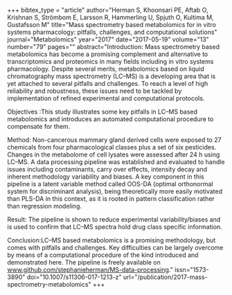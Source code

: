 +++
bibtex_type = "article"
author="Herman S, Khoonsari PE, Aftab O, Krishnan S, Strömbom E, Larsson R, Hammerling U, Spjuth O, Kultima M, Gustafsson M"
title="Mass spectrometry based metabolomics for in vitro systems pharmacology: pitfalls, challenges, and computational solutions"
journal="Metabolomics"
year="2017"
date="2017-05-19"
volume="13"
number="79"
pages=""
abstract="Introduction: Mass spectrometry based metabolomics has become a promising complement and alternative to transcriptomics and proteomics in many fields including in vitro systems pharmacology. Despite several merits, metabolomics based on liquid chromatography mass spectrometry (LC–MS) is a developing area that is yet attached to several pitfalls and challenges. To reach a level of high reliability and robustness, these issues need to be tackled by implementation of refined experimental and computational protocols.

Objectives :This study illustrates some key pitfalls in LC–MS based metabolomics and introduces an automated computational procedure to compensate for them.

Method: Non-cancerous mammary gland derived cells were exposed to 27 chemicals from four pharmacological classes plus a set of six pesticides. Changes in the metabolome of cell lysates were assessed after 24 h using LC–MS. A data processing pipeline was established and evaluated to handle issues including contaminants, carry over effects, intensity decay and inherent methodology variability and biases. A key component in this pipeline is a latent variable method called OOS-DA (optimal orthonormal system for discriminant analysis), being theoretically more easily motivated than PLS-DA in this context, as it is rooted in pattern classification rather than regression modeling.

Result: The pipeline is shown to reduce experimental variability/biases and is used to confirm that LC–MS spectra hold drug class specific information.

Conclusion:LC–MS based metabolomics is a promising methodology, but comes with pitfalls and challenges. Key difficulties can be largely overcome by means of a computational procedure of the kind introduced and demonstrated here. The pipeline is freely available on www.github.com/stephanieherman/MS-data-processing."
issn="1573-3890"
doi="10.1007/s11306-017-1213-z"
url="/publication/2017-mass-spectrometry-metabolomics"
+++
